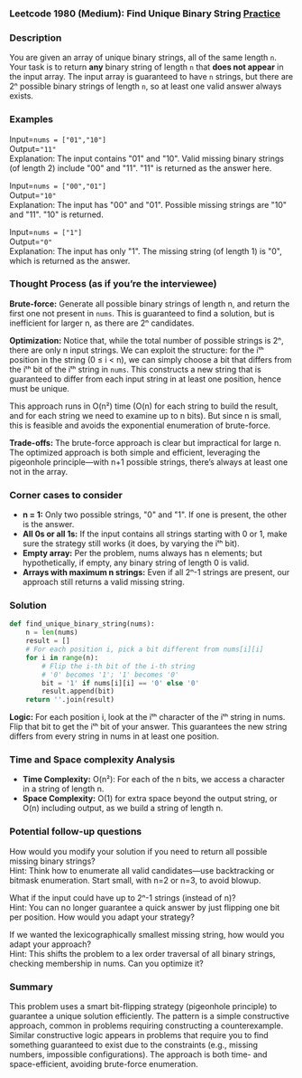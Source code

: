### Leetcode 1980 (Medium): Find Unique Binary String [Practice](https://leetcode.com/problems/find-unique-binary-string)

### Description  
You are given an array of unique binary strings, all of the same length `n`. Your task is to return **any** binary string of length `n` that **does not appear** in the input array. The input array is guaranteed to have `n` strings, but there are 2ⁿ possible binary strings of length `n`, so at least one valid answer always exists.

### Examples  

Input=`nums = ["01","10"]`  
Output=`"11"`  
Explanation: The input contains "01" and "10". Valid missing binary strings (of length 2) include "00" and "11". "11" is returned as the answer here.

Input=`nums = ["00","01"]`  
Output=`"10"`  
Explanation: The input has "00" and "01". Possible missing strings are "10" and "11". "10" is returned.

Input=`nums = ["1"]`  
Output=`"0"`  
Explanation: The input has only "1". The missing string (of length 1) is "0", which is returned as the answer.

### Thought Process (as if you’re the interviewee)  
**Brute-force:** Generate all possible binary strings of length n, and return the first one not present in `nums`. This is guaranteed to find a solution, but is inefficient for larger n, as there are 2ⁿ candidates.

**Optimization:** Notice that, while the total number of possible strings is 2ⁿ, there are only n input strings. We can exploit the structure: for the iᵗʰ position in the string (0 ≤ i < n), we can simply choose a bit that differs from the iᵗʰ bit of the iᵗʰ string in `nums`. This constructs a new string that is guaranteed to differ from each input string in at least one position, hence must be unique.

This approach runs in O(n²) time (O(n) for each string to build the result, and for each string we need to examine up to n bits). But since n is small, this is feasible and avoids the exponential enumeration of brute-force.

**Trade-offs:** The brute-force approach is clear but impractical for large n. The optimized approach is both simple and efficient, leveraging the pigeonhole principle—with n+1 possible strings, there’s always at least one not in the array.

### Corner cases to consider  
- **n = 1:** Only two possible strings, "0" and "1". If one is present, the other is the answer.
- **All 0s or all 1s:** If the input contains all strings starting with 0 or 1, make sure the strategy still works (it does, by varying the iᵗʰ bit).
- **Empty array:** Per the problem, nums always has n elements; but hypothetically, if empty, any binary string of length 0 is valid.
- **Arrays with maximum n strings:** Even if all 2ⁿ-1 strings are present, our approach still returns a valid missing string.

### Solution  
```python
def find_unique_binary_string(nums):
    n = len(nums)
    result = []
    # For each position i, pick a bit different from nums[i][i]
    for i in range(n):
        # Flip the i-th bit of the i-th string
        # '0' becomes '1'; '1' becomes '0'
        bit = '1' if nums[i][i] == '0' else '0'
        result.append(bit)
    return ''.join(result)
```
**Logic:** For each position i, look at the iᵗʰ character of the iᵗʰ string in nums. Flip that bit to get the iᵗʰ bit of your answer. This guarantees the new string differs from every string in nums in at least one position.

### Time and Space complexity Analysis  
- **Time Complexity:** O(n²): For each of the n bits, we access a character in a string of length n.
- **Space Complexity:** O(1) for extra space beyond the output string, or O(n) including output, as we build a string of length n.

### Potential follow-up questions  
How would you modify your solution if you need to return all possible missing binary strings?  
Hint: Think how to enumerate all valid candidates—use backtracking or bitmask enumeration. Start small, with n=2 or n=3, to avoid blowup.

What if the input could have up to 2ⁿ-1 strings (instead of n)?  
Hint: You can no longer guarantee a quick answer by just flipping one bit per position. How would you adapt your strategy?

If we wanted the lexicographically smallest missing string, how would you adapt your approach?  
Hint: This shifts the problem to a lex order traversal of all binary strings, checking membership in nums. Can you optimize it?

### Summary  
This problem uses a smart bit-flipping strategy (pigeonhole principle) to guarantee a unique solution efficiently. The pattern is a simple constructive approach, common in problems requiring constructing a counterexample. Similar constructive logic appears in problems that require you to find something guaranteed to exist due to the constraints (e.g., missing numbers, impossible configurations). The approach is both time- and space-efficient, avoiding brute-force enumeration.